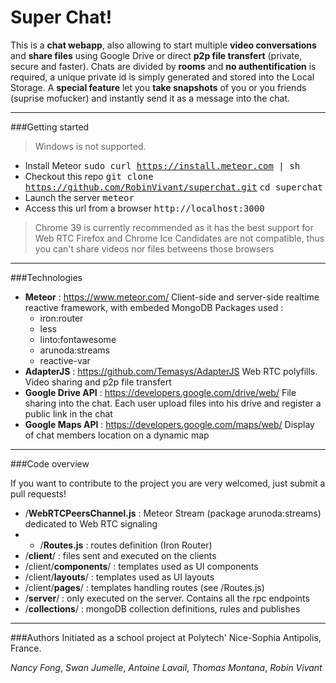 Super Chat!
=

This is a **chat webapp**, also allowing to start multiple **video conversations** and **share files** using Google Drive or direct **p2p file transfert** (private, secure and faster). Chats are divided by **rooms** and **no authentification** is required, a unique private id is simply generated and stored into the Local Storage. A **special feature** let you **take snapshots** of you or you friends (suprise mofucker) and instantly send it as a message into the chat.

----------

###Getting started

> Windows is not supported.

- Install Meteor
<kbd>sudo curl https://install.meteor.com | sh</kbd>
- Checkout this repo 
<kbd>git clone https://github.com/RobinVivant/superchat.git</kbd>
<kbd>cd superchat</kbd>
- Launch the server
<kbd>meteor</kbd>
- Access  this url from a browser
<kbd>http://localhost:3000</kbd>

> Chrome 39 is currently recommended as it has the best support for Web RTC
> Firefox and Chrome Ice Candidates are not compatible, thus you can't share videos nor files betweens those browsers

----------

###Technologies

- **Meteor** : https://www.meteor.com/
Client-side and server-side realtime reactive framework, with embeded MongoDB
Packages used :
	- iron:router
	- less
	- linto:fontawesome
	- arunoda:streams
	- reactive-var
- **AdapterJS** : https://github.com/Temasys/AdapterJS
Web RTC polyfills. Video sharing and p2p file transfert
- **Google Drive API** : https://developers.google.com/drive/web/
File sharing into the chat. Each user upload files into his drive and register a public link in the chat
- **Google Maps API** : https://developers.google.com/maps/web/
Display of chat members location on a dynamic map

----------

###Code overview

If you want to contribute to the project you are very welcomed, just submit a pull requests!

- /**WebRTCPeersChannel.js** : Meteor Stream (package arunoda:streams) dedicated to Web RTC signaling
- - /**Routes.js** : routes definition (Iron Router)
- /**client**/ : files sent and executed on the clients
- /client/**components**/ : templates used as UI components
- /client/**layouts**/ : templates used as UI layouts
- /client/**pages**/ : templates handling routes (see /Routes.js)
- /**server**/ : only executed on the server. Contains all the rpc endpoints
- /**collections**/ : mongoDB collection definitions, rules and publishes

----------

###Authors
Initiated as a school project at Polytech' Nice-Sophia Antipolis, France.

*Nancy Fong*,
*Swan Jumelle*,
*Antoine Lavail*,
*Thomas Montana*,
*Robin Vivant*


